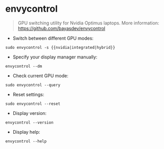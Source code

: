 # envycontrol

> GPU switching utility for Nvidia Optimus laptops.
> More information: <https://github.com/bayasdev/envycontrol>

- Switch between different GPU modes:

`sudo envycontrol -s {{nvidia|integrated|hybrid}}`

- Specify your display manager manually:

`envycontrol --dm`

- Check current GPU mode:

`sudo envycontrol --query`

- Reset settings:

`sudo envycontrol --reset`

- Display version:

`envycontrol --version`

- Display help:

`envycontrol --help`
